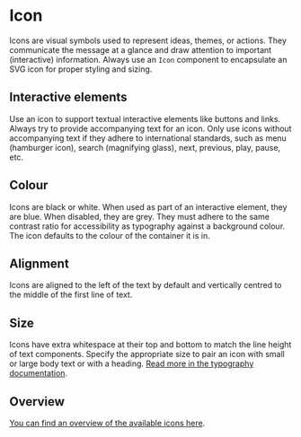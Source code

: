 <!-- @license CC0-1.0 -->

# Icon

Icons are visual symbols used to represent ideas, themes, or actions.
They communicate the message at a glance and draw attention to important (interactive) information.
Always use an `Icon` component to encapsulate an SVG icon for proper styling and sizing.

## Interactive elements

Use an icon to support textual interactive elements like buttons and links.
Always try to provide accompanying text for an icon.
Only use icons without accompanying text if they adhere to international standards, such as menu (hamburger icon), search (magnifying glass), next, previous, play, pause, etc.

## Colour

Icons are black or white.
When used as part of an interactive element, they are blue.
When disabled, they are grey.
They must adhere to the same contrast ratio for accessibility as typography against a background colour.
The icon defaults to the colour of the container it is in.

## Alignment

Icons are aligned to the left of the text by default and vertically centred to the middle of the first line of text.

## Size

Icons have extra whitespace at their top and bottom to match the line height of text components.
Specify the appropriate size to pair an icon with small or large body text or with a heading.
[Read more in the typography documentation](/docs/brand-design-tokens-typography--docs).

## Overview

[You can find an overview of the available icons here](/docs/brand-assets-icons--docs).
